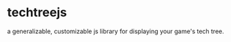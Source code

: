 techtreejs
==========

a generalizable, customizable js library for displaying your game's tech tree.
